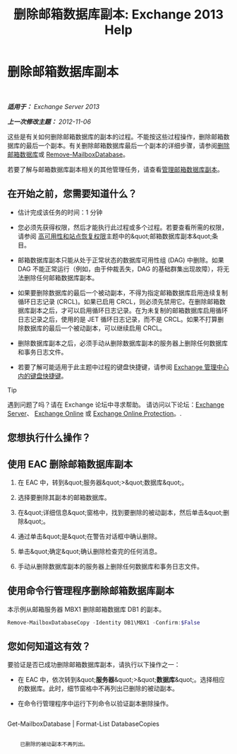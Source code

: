 ﻿---
title: '删除邮箱数据库副本: Exchange 2013 Help'
TOCTitle: 删除邮箱数据库副本
ms:assetid: 99fecdde-b158-4dfc-9ca7-ff7c0ada7819
ms:mtpsurl: https://technet.microsoft.com/zh-cn/library/Dd298164(v=EXCHG.150)
ms:contentKeyID: 50491216
ms.date: 05/21/2018
mtps_version: v=EXCHG.150
ms.translationtype: MT
---

# 删除邮箱数据库副本

 

_**适用于：** Exchange Server 2013_

_**上一次修改主题：** 2012-11-06_

这些是有关如何删除邮箱数据库的副本的过程。不能按这些过程操作，删除邮箱数据库的最后一个副本。有关删除邮箱数据库最后一个副本的详细步骤，请参阅[删除邮箱数据库](manage-mailbox-databases-in-exchange-2013-exchange-2013-help.md)或 [Remove-MailboxDatabase](https://technet.microsoft.com/zh-cn/library/aa997931\(v=exchg.150\))。

若要了解与邮箱数据库副本相关的其他管理任务，请查看[管理邮箱数据库副本](managing-mailbox-database-copies-exchange-2013-help.md)。

## 在开始之前，您需要知道什么？

  - 估计完成该任务的时间：1 分钟

  - 您必须先获得权限，然后才能执行此过程或多个过程。若要查看所需的权限，请参阅 [高可用性和站点恢复权限](high-availability-and-site-resilience-permissions-exchange-2013-help.md)主题中的\&quot;邮箱数据库副本\&quot;条目。

  - 邮箱数据库副本只能从处于正常状态的数据库可用性组 (DAG) 中删除。如果 DAG 不能正常运行（例如，由于仲裁丢失，DAG 的基础群集出现故障），将无法删除任何邮箱数据库副本。

  - 如果要删除数据库的最后一个被动副本，不得为指定邮箱数据库启用连续复制循环日志记录 (CRCL)。如果已启用 CRCL，则必须先禁用它。在删除邮箱数据库副本之后，才可以启用循环日志记录。在为未复制的邮箱数据库启用循环日志记录之后，使用的是 JET 循环日志记录，而不是 CRCL。如果不打算删除数据库的最后一个被动副本，可以继续启用 CRCL。

  - 删除数据库副本之后，必须手动从删除数据库副本的服务器上删除任何数据库和事务日志文件。

  - 若要了解可能适用于此主题中过程的键盘快捷键，请参阅 [Exchange 管理中心内的键盘快捷键](keyboard-shortcuts-in-the-exchange-admin-center-exchange-online-protection-help.md)。

> [!TIP]  
> 遇到问题了吗？请在 Exchange 论坛中寻求帮助。 请访问以下论坛：<a href="https://go.microsoft.com/fwlink/p/?linkid=60612">Exchange Server</a>、 <a href="https://go.microsoft.com/fwlink/p/?linkid=267542">Exchange Online</a> 或 <a href="https://go.microsoft.com/fwlink/p/?linkid=285351">Exchange Online Protection</a>。.


## 您想执行什么操作？

## 使用 EAC 删除邮箱数据库副本

1.  在 EAC 中，转到\&quot;服务器\&quot;\>\&quot;数据库\&quot;。

2.  选择要删除其副本的邮箱数据库。

3.  在\&quot;详细信息\&quot;窗格中，找到要删除的被动副本，然后单击\&quot;删除\&quot;。

4.  通过单击\&quot;是\&quot;在警告对话框中确认删除。

5.  单击\&quot;确定\&quot;确认删除检查完的任何消息。

6.  手动从删除数据库副本的服务器上删除任何数据库和事务日志文件。

## 使用命令行管理程序删除邮箱数据库副本

本示例从邮箱服务器 MBX1 删除邮箱数据库 DB1 的副本。

```powershell
Remove-MailboxDatabaseCopy -Identity DB1\MBX1 -Confirm:$False
```

## 您如何知道这有效？

要验证是否已成功删除邮箱数据库副本，请执行以下操作之一：

  - 在 EAC 中，依次转到\&quot;**服务器**\&quot;\>\&quot;**数据库**\&quot;。选择相应的数据库。此时，细节窗格中不再列出已删除的被动副本。

  - 在命令行管理程序中运行下列命令以验证副本删除操作。
    
    ```powershell
Get-MailboxDatabase <DatabaseName> | Format-List DatabaseCopies
```
    
    已删除的被动副本不再列出。

